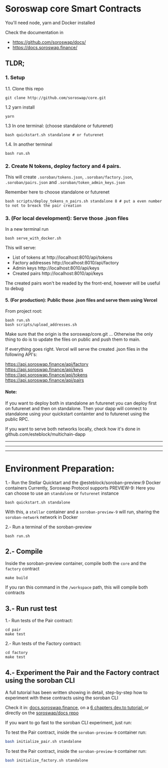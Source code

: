 # Soroswap core Smart Contracts
You'll need node, yarn and Docker installed


Check the documentation in
- https://github.com/soroswap/docs/
- https://docs.soroswap.finance/

## TLDR;
### 1. Setup 
1.1. Clone this repo
```
git clone http://github.com/soroswap/core.git
```
1.2 yarn install
```
yarn 
```
1.3 In one terminal: (choose standalone or futurenet)
```
bash quickstart.sh standalone # or futurenet
```
1.4. In another terminal
```
bash run.sh
```

### 2. Create N tokens, deploy factory and 4 pairs.

This will create `.soroban/tokens.json`, `.soroban/factory.json`, `.soroban/pairs.json` and `.soroban/token_admin_keys.json`

Remember here to choose standalone or futurenet
```
bash scripts/deploy_tokens_n_pairs.sh standalone 8 # put a even number to not to breack the pair creation
```

### 3. (For local development): Serve those .json files 

In a new terminal run

```
bash serve_with_docker.sh
```
This will serve:
- List of tokens at http://localhost:8010/api/tokens
- Factory addresses http://localhost:8010/api/factory
- Admin keys http://localhost:8010/api/keys
- Created pairs http://localhost:8010/api/keys

The created pairs won't be readed by the front-end, however will be useful to debug

#### 5. (For production): Public those .json files and serve them using Vercel
From project root:
```
bash run.sh
bash scripts/upload_addresses.sh
```
Make sure that the origin is the soroswap/core.git ... Otherwise the only thing to do is to update the files on public and push them to main.

If everything goes right. Vercel will serve the created .json files in the following API's:

https://api.soroswap.finance/api/factory
https://api.soroswap.finance/api/keys
https://api.soroswap.finance/api/tokens
https://api.soroswap.finance/api/pairs


#### Note:
If you want to deploy both in standalone an futurenet you can deploy first on futurenet and then on standalone. Then your dapp will connect to standalone using your quickstart containter and to futurenet using the public RPC.

If you want to serve both networks locally, check how it's done in github.com/esteblock/multichain-dapp

____
____
____


# Environment Preparation:
 
1.- Run the Stellar Quicktart and the @esteblock/soroban-preview:9 Docker containers
Currently, Soroswap Protocol supports PREVIEW-9:
Here you can choose to use an `standalone` or `futurenet` instance 
```
bash quickstart.sh standalone
```
With this, a `stellar` container and a `soroban-preview-9` will run, sharing the `soroban-network` network in Docker

2.- Run a terminal of the soroban-preview
```
bash run.sh
```

## 2.- Compile
Inside the soroban-preview container, compile both the `core` and the `factory` contract
```
make build
```
If you ran this command in the `/workspace` path, this will compile both contracts

## 3.- Run rust test
1.- Run tests of the Pair contract:
```
cd pair
make test
```
2.- Run tests of the Factory contract:
```
cd factory
make test
```

## 4.- Experiment the Pair and the Factory contract using the soroban CLI

A full tutorial has been written showing in detail, step-by-step how to experiment with these contracts using the soroban CLI

Check it in: [docs.soroswap.finance](https://docs.soroswap.finance/), on a [6 chapters dev.to tutorial: ](https://dev.to/esteblock/series/22986) or directly on the [soroswap/docs repo](https://github.com/soroswap/docs)

If you want to go fast to the soroban CLI experiment, just run:

To test the Pair contract, inside the `soroban-preview-9` container run:
```bash
bash initialize_pair.sh standalone
```

To test the Pair contract, inside the `soroban-preview-9` container run:
```bash
bash initialize_factory.sh standalone
```
